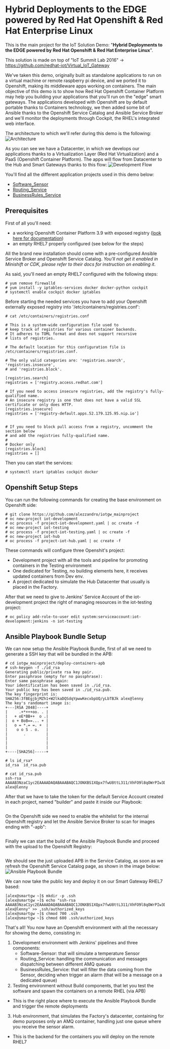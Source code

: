 # Hybrid Deployments to the EDGE powered by Red Hat Openshift & Red Hat Enterprise Linux

This is the main project for the IoT Solution Demo: "<b>Hybrid Deployments to the EDGE powered by Red Hat Openshift & Red Hat Enterprise Linux</b>".

This solution is made on top of "IoT Summit Lab 2016" -> https://github.com/redhat-iot/Virtual_IoT_Gateway

We've taken this demo, originally built as standalone applications to run on a virtual machine or remote raspberry pi device, and we ported it to Openshift, making its middleware apps working on containers.
The main objective of this demo is to show how Red Hat Openshift Container Platform may help you building your applications that you'll run on the "edge" smart gateways.
The applications developed with Openshift are by default portable thanks to Containers technology, we then added some bit of Ansible thanks to the Openshift Service Catalog and Ansible Service Broker and we'll monitor the deployments through Cockpit, the RHEL's integrated web interface.

The architecture to which we'll refer during this demo is the following:
![Architecture](/images/arch.png)

As you can see we have a Datacenter, in which we develops our applications thanks to a Virtualization Layer (Red Hat Virtualization) and a PaaS (Openshift Container Platform).
The apps will flow from Datacenter to the Hub and Smart Gateways thanks to this flow:
![Development Flow](/images/development.png)


You'll find all the different application projects used in this demo below:
- [Software_Sensor](https://github.com/alezzandro/iotgw_Software_Sensor)
- [Routing_Service](https://github.com/alezzandro/iotgw_Routing_Service)
- [BusinessRules_Service](https://github.com/alezzandro/iotgw_BusinessRules_Service)

## Prerequisites

First of all you'll need:
- a working Openshift Container Platform 3.9 with exposed registry ([look here for documentation](https://docs.openshift.com/container-platform/3.9/install_config/registry/securing_and_exposing_registry.html))
- an empty RHEL7 properly configured (see below for the steps)

All the brand new installation should come with a pre-configured Ansible Service Broker and Openshift Service Catalog.
<i>You'll not get it enabled in Minishift or CDK, please refer to their docs for instruction on enabling it.</i>

As said, you'll need an empty RHEL7 configured with the following steps:
```
# yum remove firewalld
# yum install -y iptables-services docker docker-python cockpit
# systemctl enable cockpit docker iptables
```

Before starting the needed services you have to add your Openshift externally exposed registry into '/etc/containers/registries.conf':
```
# cat /etc/containers/registries.conf

# This is a system-wide configuration file used to
# keep track of registries for various container backends.
# It adheres to TOML format and does not support recursive
# lists of registries.

# The default location for this configuration file is /etc/containers/registries.conf.

# The only valid categories are: 'registries.search', 'registries.insecure',
# and 'registries.block'.

[registries.search]
registries = ['registry.access.redhat.com']

# If you need to access insecure registries, add the registry's fully-qualified name.
# An insecure registry is one that does not have a valid SSL certificate or only does HTTP.
[registries.insecure]
registries = ['registry-default.apps.52.179.125.95.nip.io']


# If you need to block pull access from a registry, uncomment the section below
# and add the registries fully-qualified name.
#
# Docker only
[registries.block]
registries = []
```

Then you can start the services:
```
# systemctl start iptables cockpit docker
```


## Openshift Setup Steps

You can run the following commands for creating the base environment on Openshift side:
```
# git clone https://github.com/alezzandro/iotgw_mainproject
# oc new-project iot-development
# oc process -f project-iot-development.yaml | oc create -f
# oc new-project iot-testing
# oc process -f project-iot-testing.yaml | oc create -f
# oc new-project iot-hub
# oc process -f project-iot-hub.yaml | oc create -f
```

These commands will configure three Openshit's project:
- Development project with all the tools and pipeline for promoting containers in the Testing environment
- One dedicated for Testing, no building elements here, it receives updated containers from Dev env.
- A project dedicated to simulate the Hub Datacenter that usually is placed in the Factory.

After that we need to give to Jenkins' Service Account of the iot-development project the right of managing resources in the iot-testing project:
```
# oc policy add-role-to-user edit system:serviceaccount:iot-development:jenkins -n iot-testing
```

## Ansible Playbook Bundle Setup

We can now setup the Ansible Playbook Bundle, first of all we need to generate a SSH key that will be bundled in the APB:
```
# cd iotgw_mainproject/deploy-containers-apb
# ssh-keygen -f ./id_rsa
Generating public/private rsa key pair.
Enter passphrase (empty for no passphrase):
Enter same passphrase again:
Your identification has been saved in ./id_rsa.
Your public key has been saved in ./id_rsa.pub.
The key fingerprint is:
SHA256:3fBEgjbjMZh1+W2lkaDQSdqYpwwKecxbpUQ/yLbTBJk alex@lenny
The key's randomart image is:
+---[RSA 2048]----+
|     .+*+++oo. . |
|   + oE*BB++  o .|
|  o + BoB==... + |
|   o = *.= =. +  |
|    o o S . o.   |
|       .         |
|                 |
|                 |
|                 |
+----[SHA256]-----+

# ls id_rsa*
id_rsa  id_rsa.pub

# cat id_rsa.pub
ssh-rsa AAAAB3NzaC1yc2EAAAADAQABAAABAQC1JONXBS1XQpx7fwU8ttL311/XhFO9l8qOWrPIw3D14Y/ZCgMUkzfnySCR+gSs9pmI+8mO3SizJ0bnwkCrd8y+BlSuVSIGN37cLKc04YMwFhk5aQRpvigaIIyHEp2eakUEEdE2qLs1WoYhRputVxLGsWqzdhdv6vX7CDncgcRDVmdxGANXBdcfn6H7CFYw9f5PP6GVsTQBO4negowBp6q6fN+o3/eoo03BwFBub7J6sWXPOb9txiE6yOMs4+h3SvcTYkPyxEoBPcCkwyb/MhvjTvJl3SDvE1IbcUrruBVfvkfEOQ9mRKj7ZEtrJIS4gwLEOodRMaHRhI2nG5F1wSO1 alex@lenny
```

After that we have to take the token for the default Service Account created in each project, named "builder" and paste it inside our Playbook:
```

```


On the Openshift side we need to enable the whitelist for the internal Openshift registry and let the Ansible Service Broker to scan for images ending with "-apb":
```

```

Finally we can start the build of the Ansible Playbook Bundle and proceed with the upload to the Openshift Registry:
```

```

We should see the just uploaded APB in the Service Catalog, as soon as we refresh the Openshift Service Catalog page, as shown in the image below:
![Ansible Playbook Bundle](/images/apb.png)


We can now take the public key and deploy it on our Smart Gateway RHEL7 based:
```
[alex@smartgw ~]$ mkdir -p .ssh
[alex@smartgw ~]$ echo "ssh-rsa AAAAB3NzaC1yc2EAAAADAQABAAABAQC1JONXBS1XQpx7fwU8ttL311/XhFO9l8qOWrPIw3D14Y/ZCgMUkzfnySCR+gSs9pmI+8mO3SizJ0bnwkCrd8y+BlSuVSIGN37cLKc04YMwFhk5aQRpvigaIIyHEp2eakUEEdE2qLs1WoYhRputVxLGsWqzdhdv6vX7CDncgcRDVmdxGANXBdcfn6H7CFYw9f5PP6GVsTQBO4negowBp6q6fN+o3/eoo03BwFBub7J6sWXPOb9txiE6yOMs4+h3SvcTYkPyxEoBPcCkwyb/MhvjTvJl3SDvE1IbcUrruBVfvkfEOQ9mRKj7ZEtrJIS4gwLEOodRMaHRhI2nG5F1wSO1 alex@lenny" >> ,ssh/authorized_keys
[alex@smartgw ~]$ chmod 700 .ssh
[alex@smartgw ~]$ chmod 600 .ssh/authorized_keys
```

That's all! You now have an Openshift environment with all the necessary for showing the demo, consisting in:
1. Development environment with Jenkins' pipelines and three components:
   - Software-Sensor: that will simulate a temperature Sensor
   - Routing_Service: handling the communication and messages dispatching between different AMQ queues
   - BusinessRules_Service: that will filter the data coming from the Sensor, deciding when trigger an alarm (that will be a message on a dedicated queue)
2. Testing environment without Build components, that let you test the software and spawn the containers on a remote RHEL (via APB)
  - This is the right place where to execute the Ansible Playbook Bundle and trigger the remote deployments
3. Hub environment, that simulates the Factory's datacenter, containing for demo purposes only an AMQ container, handling just one queue where you receive the sensor alarm.
  - This is the backend for the containers you will deploy on the remote RHEL7
